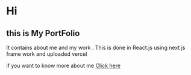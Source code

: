 # Hi 
## this is My PortFolio 

It contains about me and my work . 
This is done in  React.js using next js frame work and uploaded vercel 



if you want to know more about me 
 [Click here ](https://portpolio-anilikarikatti.vercel.app/)
